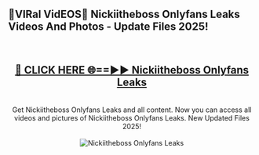<h2>🔴VIRal VidEOS🔴 Nickiitheboss Onlyfans Leaks Videos And Photos - Update Files 2025!</h2>
<br>
<div align="center">
<h2><a href="https://virallinks.top/odZfE0" rel="nofollow">🔴 CLICK HERE 🌐==►► Nickiitheboss Onlyfans Leaks</a></h2>
<br>
Get Nickiitheboss Onlyfans Leaks and all content. Now you can access all videos and pictures of Nickiitheboss Onlyfans Leaks. New Updated Files 2025!
<br>
<br>
<a href="https://virallinks.top/odZfE0" rel="nofollow" data-target="animated-image.originalLink"><img src="https://i.imgur.com/dJHk4Zq.gif)" alt="Nickiitheboss Onlyfans Leaks" style="max-width: 100%; display: inline-block;" data-target="animated-image.originalImage"></a>
</div>
<br>
